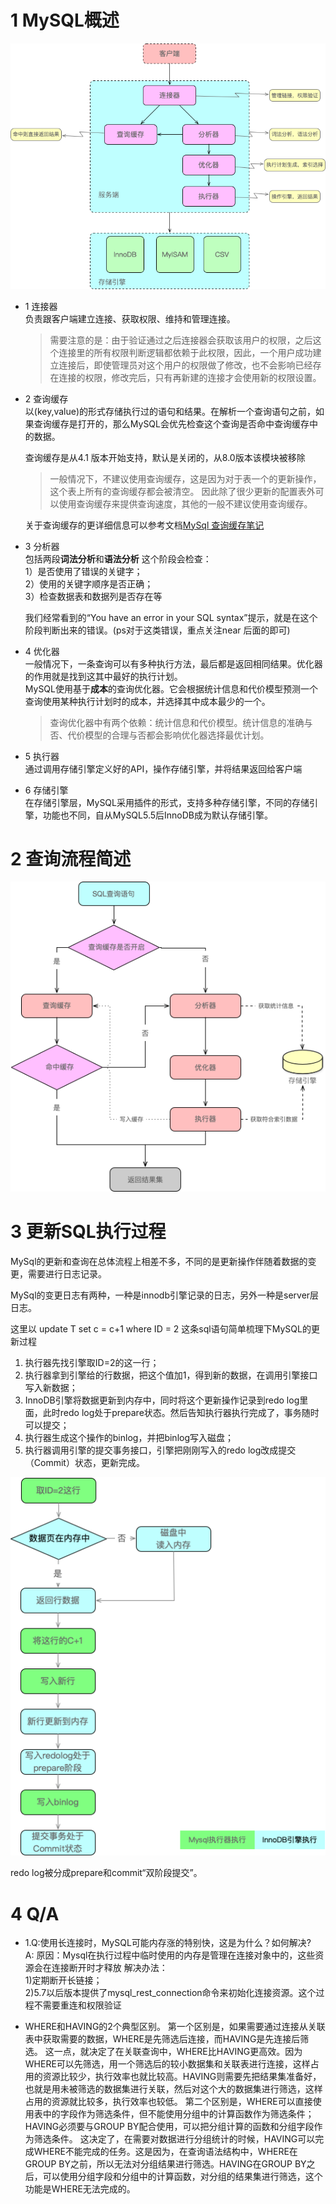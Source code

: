# 1 MySQL概述

![mysql架构](/images/mysql/architecture_view.png)

* 1 连接器  
  负责跟客户端建立连接、获取权限、维持和管理连接。
  >需要注意的是：由于验证通过之后连接器会获取该用户的权限，之后这个连接里的所有权限判断逻辑都依赖于此权限，因此，一个用户成功建立连接后，即使管理员对这个用户的权限做了修改，也不会影响已经存在连接的权限，修改完后，只有再新建的连接才会使用新的权限设置。

* 2 查询缓存  
  以(key,value)的形式存储执行过的语句和结果。在解析一个查询语句之前，如果查询缓存是打开的，那么MySQL会优先检查这个查询是否命中查询缓存中的数据。
  
  查询缓存是从4.1 版本开始支持，默认是关闭的，从8.0版本该模块被移除
  
  > 一般情况下，不建议使用查询缓存，这是因为对于表一个的更新操作，这个表上所有的查询缓存都会被清空。
  > 因此除了很少更新的配置表外可以使用查询缓存来提供查询速度，其他的一般不建议使用查询缓存。
  
  关于查询缓存的更详细信息可以参考文档[MySql  查询缓存笔记](https://segmentfault.com/a/1190000003039232)

* 3 分析器  
  包括两段**词法分析**和**语法分析**
  这个阶段会检查：  
  1）是否使用了错误的关键字；  
  2）使用的关键字顺序是否正确；  
  3）检查数据表和数据列是否存在等  

  我们经常看到的“You have an error in your SQL syntax”提示，就是在这个阶段判断出来的错误。(ps对于这类错误，重点关注near 后面的即可)

* 4 优化器  
  一般情况下，一条查询可以有多种执行方法，最后都是返回相同结果。优化器的作用就是找到这其中最好的执行计划。  
  MySQL使用基于**成本**的查询优化器。它会根据统计信息和代价模型预测一个查询使用某种执行计划时的成本，并选择其中成本最少的一个。
  
  >查询优化器中有两个依赖：统计信息和代价模型。统计信息的准确与否、代价模型的合理与否都会影响优化器选择最优计划。

* 5 执行器  
  通过调用存储引擎定义好的API，操作存储引擎，并将结果返回给客户端
* 6 存储引擎  
  在存储引擎层，MySQL采用插件的形式，支持多种存储引擎，不同的存储引擎，功能也不同，自从MySQL5.5后InnoDB成为默认存储引擎。

# 2 查询流程简述

![mysql架构](/images/mysql/select-process.png)

# 3 更新SQL执行过程

MySql的更新和查询在总体流程上相差不多，不同的是更新操作伴随着数据的变更，需要进行日志记录。

MySql的变更日志有两种，一种是innodb引擎记录的日志，另外一种是server层日志。

这里以 update T set c = c+1 where ID = 2 这条sql语句简单梳理下MySQL的更新过程

1. 执行器先找引擎取ID=2的这一行；
2. 执行器拿到引擎给的行数据，把这个值加1，得到新的数据，在调用引擎接口写入新数据； 
3. InnoDB引擎将数据更新到内存中，同时将这个更新操作记录到redo log里面，此时redo log处于prepare状态。然后告知执行器执行完成了，事务随时可以提交； 
4. 执行器生成这个操作的binlog，并把binlog写入磁盘； 
5. 执行器调用引擎的提交事务接口，引擎把刚刚写入的redo log改成提交（Commit）状态，更新完成。

![mysql架构](/images/mysql/update-process.png)

redo log被分成prepare和commit“双阶段提交”。

# 4 Q/A

* 1.Q:使用长连接时，MySQL可能内存涨的特别快，这是为什么？如何解决?  
    A:
    原因：Mysql在执行过程中临时使用的内存是管理在连接对象中的，这些资源会在连接断开时才释放
    解决办法：  
      1)定期断开长链接；  
      2)5.7以后版本提供了mysql_rest_connection命令来初始化连接资源。这个过程不需要重连和权限验证
  
* WHERE和HAVING的2个典型区别。
 第一个区别是，如果需要通过连接从关联表中获取需要的数据，WHERE是先筛选后连接，而HAVING是先连接后筛选。
  这一点，就决定了在关联查询中，WHERE比HAVING更高效。因为WHERE可以先筛选，用一个筛选后的较小数据集和关联表进行连接，这样占用的资源比较少，执行效率也就比较高。HAVING则需要先把结果集准备好，也就是用未被筛选的数据集进行关联，然后对这个大的数据集进行筛选，这样占用的资源就比较多，执行效率也较低。
 第二个区别是，WHERE可以直接使用表中的字段作为筛选条件，但不能使用分组中的计算函数作为筛选条件；HAVING必须要与GROUP BY配合使用，可以把分组计算的函数和分组字段作为筛选条件。
  这决定了，在需要对数据进行分组统计的时候，HAVING可以完成WHERE不能完成的任务。这是因为，在查询语法结构中，WHERE在GROUP BY之前，所以无法对分组结果进行筛选。HAVING在GROUP BY之后，可以使用分组字段和分组中的计算函数，对分组的结果集进行筛选，这个功能是WHERE无法完成的。
